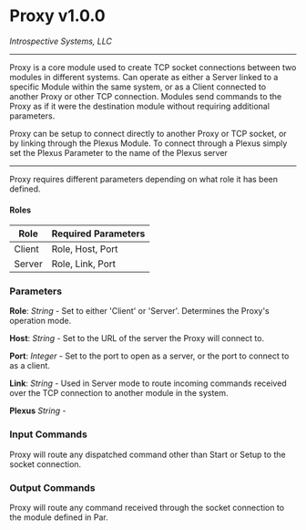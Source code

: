 # Proxy v1.0.0

_Introspective Systems, LLC_

---
Proxy is a core module used to create TCP socket connections between two modules in different systems. Can 
operate as either a Server linked to a specific Module within the same system, or as a Client connected to another Proxy
or other TCP connection. Modules send commands to the Proxy as if it were the destination module without requiring 
additional parameters.

Proxy can be setup to connect directly to another Proxy or TCP socket, or by linking through the Plexus Module. To connect
through a Plexus simply set the Plexus Parameter to the name of the Plexus server

---
Proxy requires different parameters depending on what role it has been defined.

#### Roles
Role | Required Parameters
--- | --- |
Client | Role, Host, Port
Server | Role, Link, Port


### Parameters

**Role**: _String_ - Set to either 'Client' or 'Server'. Determines the Proxy's operation mode.

**Host**: _String_ - Set to the URL of the server the Proxy will connect to.

**Port**: _Integer_ - Set to the port to open as a server, or the port to connect to as a client.

**Link**: _String_ - Used in Server mode to route incoming commands received over the TCP connection to another module in the system.

**Plexus** _String_ - 
### Input Commands

Proxy will route any dispatched command other than Start or Setup to the socket connection.

### Output Commands

Proxy will route any command received through the socket connection to the module defined in Par.